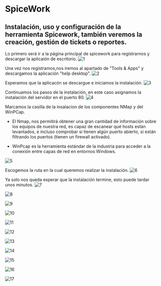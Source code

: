 # SpiceWork

## Instalación, uso y configuración de la herramienta Spicework, también veremos la creación, gestión de tickets o reportes.

Lo primero será ir a la página principal de spicework para registrarnos y descargar la aplicaión de escritorio.
![1](https://user-images.githubusercontent.com/90779690/172597474-ed8de519-89cf-4ca2-9281-cddcddf76f71.png)

Una vez nos registramos,nos iremos al apartado de "Tools & Apps" y descargamos la aplicación "help desktop".
![2](https://user-images.githubusercontent.com/90779690/172597482-f98867db-7bde-48cb-be45-b79778508044.png)

Esperamos que la aplicacón se descargue e iniciamos la instalación.
![3](https://user-images.githubusercontent.com/90779690/172597484-0c333275-74ce-4e4d-8d1c-776d5bb528b9.png)

Continuamos los pasos de la instalación, en este caso asignamos la instalación del servidor en el puerto 80.
![4](https://user-images.githubusercontent.com/90779690/172597485-e810328a-6edb-4251-ac3e-dd5c9b1a6359.png)

Marcamos la casilla de la insalacion de los componentes NMap y del WinPCap.
- El Nmap, nos permitirá obtener una gran cantidad de información sobre los equipos de nuestra red, es capaz de escanear qué hosts están levantados, e incluso comprobar si tienen algún puerto abierto, si están filtrando los puertos (tienen un firewall activado).
 
- WinPcap es la herramienta estándar de la industria para acceder a la conexión entre capas de red en entornos Windows.

![5](https://user-images.githubusercontent.com/90779690/172597490-95696fa8-8c07-4c34-9978-375c0c57f6ef.png)

Escogemos la ruta en la cual queremos realizar la instalación.
![6](https://user-images.githubusercontent.com/90779690/172597491-e18fb61f-f7c8-4be5-9462-b1f44d0f76b6.png)

Ya solo nos queda esperar que la instalación termine, esto puede tardar unos minutos.
![7](https://user-images.githubusercontent.com/90779690/172597492-4c16c6b7-fc3e-4865-91dc-c84b351858d9.png)

![8](https://user-images.githubusercontent.com/90779690/172597496-ea24a2c7-6408-4464-84b0-844e5c52cf6d.png)

![9](https://user-images.githubusercontent.com/90779690/172597498-234f18cb-8fa7-4365-9c2f-2b62cc04aa84.png)

![10](https://user-images.githubusercontent.com/90779690/172597501-3c17e824-ca92-4f43-9931-722cb04c26fc.png)

![11](https://user-images.githubusercontent.com/90779690/172597506-24ab022e-97c9-4bb6-92f4-839dc473c5e2.png)

![12](https://user-images.githubusercontent.com/90779690/172597508-3dc8f27d-b6ff-47e3-b4e0-5885a32ad848.png)

![13](https://user-images.githubusercontent.com/90779690/172597510-8e9babfa-5d5d-4893-a2e8-775349eb8923.png)

![14](https://user-images.githubusercontent.com/90779690/172597514-ad656cbd-4519-41c6-a845-e76563ca7065.png)

![15](https://user-images.githubusercontent.com/90779690/172597516-e92c5c50-3a2e-4cad-8bae-701f38bc855b.png)

![16](https://user-images.githubusercontent.com/90779690/172597518-300230a5-a650-4329-9d63-50fdb8afdff0.png)

![17](https://user-images.githubusercontent.com/90779690/172597519-76207508-b570-4b3b-8086-527d83ca04b5.png)

